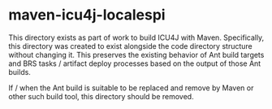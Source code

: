 <!--
© 2022 and later: Unicode, Inc. and others.
License & terms of use: http://www.unicode.org/copyright.html
-->

# maven-icu4j-localespi

This directory exists as part of work to build ICU4J with Maven.
Specifically, this directory was created to exist alongside the code
directory structure without changing it.
This preserves the existing behavior of Ant build targets and BRS tasks / artifact
deploy processes based on the output of those Ant builds.

If / when the Ant build is suitable to be replaced and remove by Maven
or other such build tool, this directory should be removed.